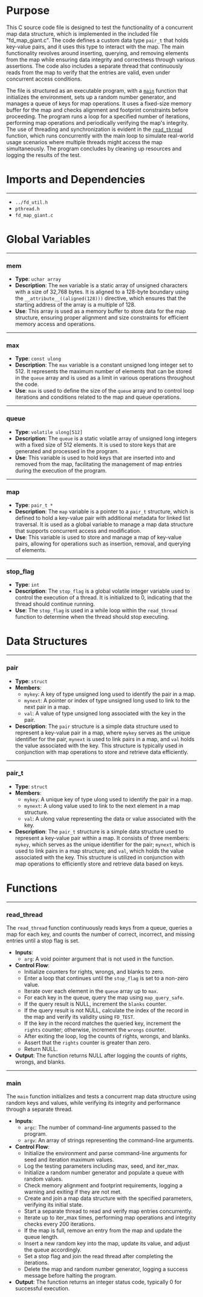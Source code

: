 # Purpose
This C source code file is designed to test the functionality of a concurrent map data structure, which is implemented in the included file "fd_map_giant.c". The code defines a custom data type `pair_t` that holds key-value pairs, and it uses this type to interact with the map. The main functionality revolves around inserting, querying, and removing elements from the map while ensuring data integrity and correctness through various assertions. The code also includes a separate thread that continuously reads from the map to verify that the entries are valid, even under concurrent access conditions.

The file is structured as an executable program, with a [`main`](#main) function that initializes the environment, sets up a random number generator, and manages a queue of keys for map operations. It uses a fixed-size memory buffer for the map and checks alignment and footprint constraints before proceeding. The program runs a loop for a specified number of iterations, performing map operations and periodically verifying the map's integrity. The use of threading and synchronization is evident in the [`read_thread`](#read_thread) function, which runs concurrently with the main loop to simulate real-world usage scenarios where multiple threads might access the map simultaneously. The program concludes by cleaning up resources and logging the results of the test.
# Imports and Dependencies

---
- `../fd_util.h`
- `pthread.h`
- `fd_map_giant.c`


# Global Variables

---
### mem
- **Type**: `uchar array`
- **Description**: The `mem` variable is a static array of unsigned characters with a size of 32,768 bytes. It is aligned to a 128-byte boundary using the `__attribute__((aligned(128)))` directive, which ensures that the starting address of the array is a multiple of 128.
- **Use**: This array is used as a memory buffer to store data for the map structure, ensuring proper alignment and size constraints for efficient memory access and operations.


---
### max
- **Type**: `const ulong`
- **Description**: The `max` variable is a constant unsigned long integer set to 512. It represents the maximum number of elements that can be stored in the `queue` array and is used as a limit in various operations throughout the code.
- **Use**: `max` is used to define the size of the `queue` array and to control loop iterations and conditions related to the map and queue operations.


---
### queue
- **Type**: `volatile ulong[512]`
- **Description**: The `queue` is a static volatile array of unsigned long integers with a fixed size of 512 elements. It is used to store keys that are generated and processed in the program.
- **Use**: This variable is used to hold keys that are inserted into and removed from the map, facilitating the management of map entries during the execution of the program.


---
### map
- **Type**: `pair_t *`
- **Description**: The `map` variable is a pointer to a `pair_t` structure, which is defined to hold a key-value pair with additional metadata for linked list traversal. It is used as a global variable to manage a map data structure that supports concurrent access and modification.
- **Use**: This variable is used to store and manage a map of key-value pairs, allowing for operations such as insertion, removal, and querying of elements.


---
### stop\_flag
- **Type**: `int`
- **Description**: The `stop_flag` is a global volatile integer variable used to control the execution of a thread. It is initialized to 0, indicating that the thread should continue running.
- **Use**: The `stop_flag` is used in a while loop within the `read_thread` function to determine when the thread should stop executing.


# Data Structures

---
### pair
- **Type**: `struct`
- **Members**:
    - `mykey`: A key of type unsigned long used to identify the pair in a map.
    - `mynext`: A pointer or index of type unsigned long used to link to the next pair in a map.
    - `val`: A value of type unsigned long associated with the key in the pair.
- **Description**: The `pair` structure is a simple data structure used to represent a key-value pair in a map, where `mykey` serves as the unique identifier for the pair, `mynext` is used to link pairs in a map, and `val` holds the value associated with the key. This structure is typically used in conjunction with map operations to store and retrieve data efficiently.


---
### pair\_t
- **Type**: `struct`
- **Members**:
    - `mykey`: A unique key of type ulong used to identify the pair in a map.
    - `mynext`: A ulong value used to link to the next element in a map structure.
    - `val`: A ulong value representing the data or value associated with the key.
- **Description**: The `pair_t` structure is a simple data structure used to represent a key-value pair within a map. It consists of three members: `mykey`, which serves as the unique identifier for the pair; `mynext`, which is used to link pairs in a map structure; and `val`, which holds the value associated with the key. This structure is utilized in conjunction with map operations to efficiently store and retrieve data based on keys.


# Functions

---
### read\_thread<!-- {{#callable:read_thread}} -->
The `read_thread` function continuously reads keys from a queue, queries a map for each key, and counts the number of correct, incorrect, and missing entries until a stop flag is set.
- **Inputs**:
    - `arg`: A void pointer argument that is not used in the function.
- **Control Flow**:
    - Initialize counters for rights, wrongs, and blanks to zero.
    - Enter a loop that continues until the `stop_flag` is set to a non-zero value.
    - Iterate over each element in the `queue` array up to `max`.
    - For each key in the queue, query the map using `map_query_safe`.
    - If the query result is NULL, increment the `blanks` counter.
    - If the query result is not NULL, calculate the index of the record in the map and verify its validity using `FD_TEST`.
    - If the key in the record matches the queried key, increment the `rights` counter; otherwise, increment the `wrongs` counter.
    - After exiting the loop, log the counts of rights, wrongs, and blanks.
    - Assert that the `rights` counter is greater than zero.
    - Return NULL.
- **Output**: The function returns NULL after logging the counts of rights, wrongs, and blanks.


---
### main<!-- {{#callable:main}} -->
The `main` function initializes and tests a concurrent map data structure using random keys and values, while verifying its integrity and performance through a separate thread.
- **Inputs**:
    - `argc`: The number of command-line arguments passed to the program.
    - `argv`: An array of strings representing the command-line arguments.
- **Control Flow**:
    - Initialize the environment and parse command-line arguments for seed and iteration maximum values.
    - Log the testing parameters including max, seed, and iter_max.
    - Initialize a random number generator and populate a queue with random values.
    - Check memory alignment and footprint requirements, logging a warning and exiting if they are not met.
    - Create and join a map data structure with the specified parameters, verifying its initial state.
    - Start a separate thread to read and verify map entries concurrently.
    - Iterate up to iter_max times, performing map operations and integrity checks every 200 iterations.
    - If the map is full, remove an entry from the map and update the queue length.
    - Insert a new random key into the map, update its value, and adjust the queue accordingly.
    - Set a stop flag and join the read thread after completing the iterations.
    - Delete the map and random number generator, logging a success message before halting the program.
- **Output**: The function returns an integer status code, typically 0 for successful execution.



